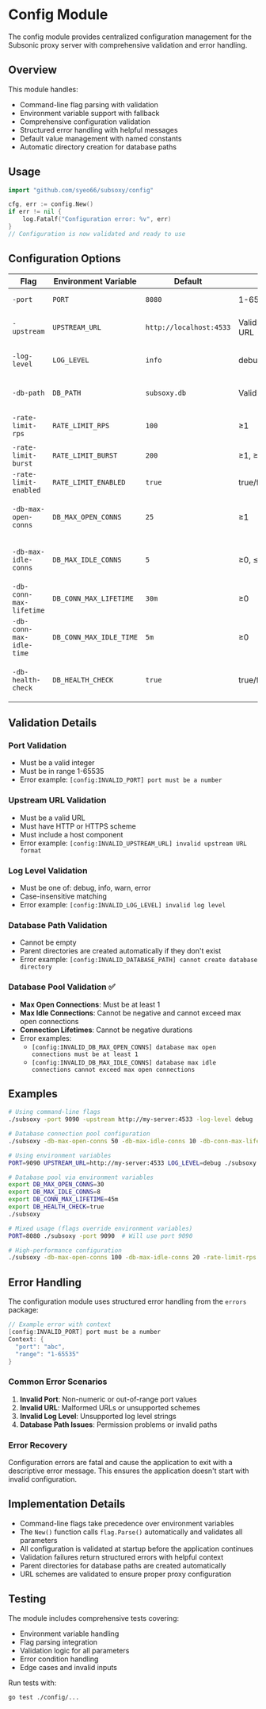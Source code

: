 # Config Module

The config module provides centralized configuration management for the Subsonic proxy server with comprehensive validation and error handling.

## Overview

This module handles:
- Command-line flag parsing with validation
- Environment variable support with fallback
- Comprehensive configuration validation
- Structured error handling with helpful messages
- Default value management with named constants
- Automatic directory creation for database paths

## Usage

```go
import "github.com/syeo66/subsoxy/config"

cfg, err := config.New()
if err != nil {
    log.Fatalf("Configuration error: %v", err)
}
// Configuration is now validated and ready to use
```

## Configuration Options

| Flag | Environment Variable | Default | Validation | Description |
|------|---------------------|---------|------------|-------------|
| `-port` | `PORT` | `8080` | 1-65535 | Proxy server port |
| `-upstream` | `UPSTREAM_URL` | `http://localhost:4533` | Valid HTTP/HTTPS URL | Upstream Subsonic server URL |
| `-log-level` | `LOG_LEVEL` | `info` | debug/info/warn/error | Log level (case-insensitive) |
| `-db-path` | `DB_PATH` | `subsoxy.db` | Valid file path | SQLite database file path |
| `-rate-limit-rps` | `RATE_LIMIT_RPS` | `100` | ≥1 | Rate limit requests per second |
| `-rate-limit-burst` | `RATE_LIMIT_BURST` | `200` | ≥1, ≥RPS | Rate limit burst size |
| `-rate-limit-enabled` | `RATE_LIMIT_ENABLED` | `true` | true/false | Enable rate limiting |
| `-db-max-open-conns` | `DB_MAX_OPEN_CONNS` | `25` | ≥1 | Maximum open database connections |
| `-db-max-idle-conns` | `DB_MAX_IDLE_CONNS` | `5` | ≥0, ≤max-open | Maximum idle database connections |
| `-db-conn-max-lifetime` | `DB_CONN_MAX_LIFETIME` | `30m` | ≥0 | Maximum connection lifetime |
| `-db-conn-max-idle-time` | `DB_CONN_MAX_IDLE_TIME` | `5m` | ≥0 | Maximum connection idle time |
| `-db-health-check` | `DB_HEALTH_CHECK` | `true` | true/false | Enable database health checks |

## Validation Details

### Port Validation
- Must be a valid integer
- Must be in range 1-65535
- Error example: `[config:INVALID_PORT] port must be a number`

### Upstream URL Validation
- Must be a valid URL
- Must have HTTP or HTTPS scheme
- Must include a host component
- Error example: `[config:INVALID_UPSTREAM_URL] invalid upstream URL format`

### Log Level Validation
- Must be one of: debug, info, warn, error
- Case-insensitive matching
- Error example: `[config:INVALID_LOG_LEVEL] invalid log level`

### Database Path Validation
- Cannot be empty
- Parent directories are created automatically if they don't exist
- Error example: `[config:INVALID_DATABASE_PATH] cannot create database directory`

### Database Pool Validation ✅
- **Max Open Connections**: Must be at least 1
- **Max Idle Connections**: Cannot be negative and cannot exceed max open connections
- **Connection Lifetimes**: Cannot be negative durations
- Error examples:
  - `[config:INVALID_DB_MAX_OPEN_CONNS] database max open connections must be at least 1`
  - `[config:INVALID_DB_MAX_IDLE_CONNS] database max idle connections cannot exceed max open connections`

## Examples

```bash
# Using command-line flags
./subsoxy -port 9090 -upstream http://my-server:4533 -log-level debug

# Database connection pool configuration
./subsoxy -db-max-open-conns 50 -db-max-idle-conns 10 -db-conn-max-lifetime 1h

# Using environment variables
PORT=9090 UPSTREAM_URL=http://my-server:4533 LOG_LEVEL=debug ./subsoxy

# Database pool via environment variables
export DB_MAX_OPEN_CONNS=30
export DB_MAX_IDLE_CONNS=8
export DB_CONN_MAX_LIFETIME=45m
export DB_HEALTH_CHECK=true
./subsoxy

# Mixed usage (flags override environment variables)
PORT=8080 ./subsoxy -port 9090  # Will use port 9090

# High-performance configuration
./subsoxy -db-max-open-conns 100 -db-max-idle-conns 20 -rate-limit-rps 200
```

## Error Handling

The configuration module uses structured error handling from the `errors` package:

```go
// Example error with context
[config:INVALID_PORT] port must be a number
Context: {
  "port": "abc",
  "range": "1-65535"
}
```

### Common Error Scenarios

1. **Invalid Port**: Non-numeric or out-of-range port values
2. **Invalid URL**: Malformed URLs or unsupported schemes
3. **Invalid Log Level**: Unsupported log level strings
4. **Database Path Issues**: Permission problems or invalid paths

### Error Recovery

Configuration errors are fatal and cause the application to exit with a descriptive error message. This ensures the application doesn't start with invalid configuration.

## Implementation Details

- Command-line flags take precedence over environment variables
- The `New()` function calls `flag.Parse()` automatically and validates all parameters
- All configuration is validated at startup before the application continues
- Validation failures return structured errors with helpful context
- Parent directories for database paths are created automatically
- URL schemes are validated to ensure proper proxy configuration

## Testing

The module includes comprehensive tests covering:
- Environment variable handling
- Flag parsing integration
- Validation logic for all parameters
- Error condition handling
- Edge cases and invalid inputs

Run tests with:
```bash
go test ./config/...
```